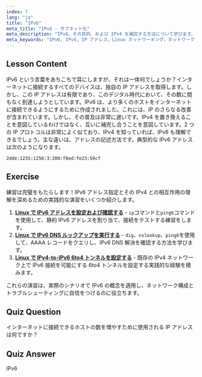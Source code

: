 ```yaml
---
index: 7
lang: "ja"
title: "IPv6"
meta_title: "IPv6 - サブネット化"
meta_description: "IPv6、その目的、および IPv4 を補完する方法について学びます。IPv6 アドレス指定と、より多くのデバイスをインターネットに接続する上でのその役割を理解します。"
meta_keywords: "IPv6, IPv4, IP アドレス，Linux ネットワーキング，ネットワークプロトコル，初心者，チュートリアル，ガイド"
---
```


## Lesson Content

IPv6 という言葉をあちこちで耳にしますが、それは一体何でしょうか？インターネットに接続するすべてのデバイスは、独自の IP アドレスを取得します。しかし、この IP アドレスは有限であり、このデジタル時代において、その数に間もなく到達しようとしています。IPv6 は、より多くのホストをインターネットに接続できるようにするために作成されました。これには、IP のさらなる改善が含まれています。しかし、その普及は非常に遅いです。IPv4 を置き換えることを意図しているわけではなく、互いに補完し合うことを意図しています。2 つの IP プロトコルは非常によく似ており、IPv4 を知っていれば、IPv6 も理解できるでしょう。主な違いは、アドレスの記述方法です。典型的な IPv6 アドレスは次のようになります。

```plaintext
2dde:1235:1256:3:200:f8ed:fe23:59cf
```

## Exercise

練習は完璧をもたらします！IPv6 アドレス指定とその IPv4 との相互作用の理解を深めるための実践的な演習をいくつか紹介します。

1. **[Linux で IPv6 アドレスを設定および確認する](https://labex.io/ja/labs/linux-configure-and-verify-ipv6-addresses-in-linux-592858)** - `ip`コマンドと`ping6`コマンドを使用して、静的 IPv6 アドレスを割り当て、接続をテストする練習をします。
2. **[Linux で IPv6 DNS ルックアップを実行する](https://labex.io/ja/labs/linux-perform-ipv6-dns-lookups-in-linux-592862)** - `dig`、`nslookup`、`ping6`を使用して、AAAA レコードをクエリし、IPv6 DNS 解決を確認する方法を学びます。
3. **[Linux で IPv4-to-IPv6 6to4 トンネルを設定する](https://labex.io/ja/labs/linux-configure-an-ipv4-to-ipv6-6to4-tunnel-in-linux-592867)** - 既存の IPv4 ネットワーク上で IPv6 接続を可能にする 6to4 トンネルを設定する実践的な経験を積みます。

これらの演習は、実際のシナリオで IPv6 の概念を適用し、ネットワーク構成とトラブルシューティングに自信をつけるのに役立ちます。

## Quiz Question

インターネットに接続できるホストの数を増やすために使用される IP アドレスは何ですか？

## Quiz Answer

IPv6
